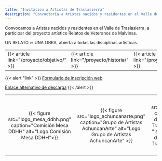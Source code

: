 ```yaml
---
title: "Invitación a Artistas de Traslasierra"
description: "Convoctoria a Aristas nacidos y residentes en el Valle de Traslasierra"
---
```


Convocamos a Aristas nacidos y residentes en el Valle de Traslasierra,  a participar del proyecto artístico Relatos de Veteranos de Malvinas. 

UN RELATO ⬄ UNA OBRA, abierta a todas las disciplinas artísticas.

<div class="relative inline-block align-text-bottom">
  <table>
    <tr>
      <td>{{< article link="/proyecto/objetivo/" >}}</td>
      <td>{{< article link="/proyecto/historia/" >}}</td>
      <td>{{< article link="/proyecto/reglamento/" >}}</td>
    </tr>
  </table>
</div>


{{< alert "link" >}}
[Formulario de inscripción web](https://forms.gle/TuDLv45qXbnRMokn6)

[Enlace alternativo de descarga](proyecto/inscripcion/ficha_de_inscripcion_1.docx)
{{< /alert >}}


<div class="relative inline-block align-text-bottom">
  <table>
    <tr>
      <td style="padding: 10px; vertical-align: middle; text-align: center;">{{< figure src="logo_mesa_ddhh.png" caption="Comisión Mesa DDHH" alt="Logo Comisión Mesa DDHH">}}</td>
      <td style="padding: 10px; vertical-align: middle; text-align: center;">{{< figure src="logo_achuncanarte.png" caption="Grupo de Artistas AchuncanArte" alt="Logo Grupo de Artistas AchuncanArte" >}}</td>
      <td style="padding: 10px; vertical-align: middle; text-align: center;">{{< figure src="logo_git.png" caption="Grupo de Investigación Traslasierra -GIT-" alt="Logo Grupo de Investigación Traslasierra -GIT-" >}}</td>
    </tr>
  </table>
</div>
